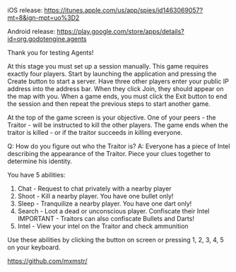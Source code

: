 iOS release: https://itunes.apple.com/us/app/spies/id1463069057?mt=8&ign-mpt=uo%3D2

Android release: https://play.google.com/store/apps/details?id=org.godotengine.agents

Thank you for testing Agents!

At this stage you must set up a session manually. This game requires exactly four players.
Start by launching the application and pressing the Create button to start a server.
Have three other players enter your public IP address into the address bar.
When they click Join, they should appear on the map with you.
When a game ends, you must click the Exit button to end the session and then repeat the previous steps to start another game.

At the top of the game screen is your objective. 
One of your peers - the Traitor - will be instructed to kill the other players.
The game ends when the traitor is killed - or if the traitor succeeds in killing everyone.

Q: How do you figure out who the Traitor is?
A: Everyone has a piece of Intel describing the appearance of the Traitor.
Piece your clues together to determine his identity.

You have 5 abilities:

1. Chat - Request to chat privately with a nearby player
2. Shoot - Kill a nearby player. You have one bullet only!
3. Sleep - Tranquilize a nearby player. You have one dart only!
4. Search - Loot a dead or unconscious player. Confiscate their Intel
	IMPORTANT - Traitors can also confiscate Bullets and Darts!
5. Intel - View your intel on the Traitor and check ammunition

Use these abilities by clicking the button on screen or pressing 1, 2, 3, 4, 5 on your keyboard.

https://github.com/mxmstr/

